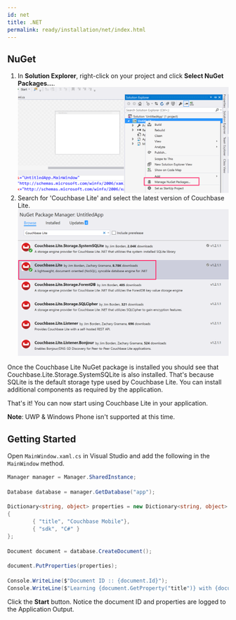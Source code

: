 ```yaml
---
id: net
title: .NET
permalink: ready/installation/net/index.html
---
```


## NuGet

1. In **Solution Explorer**, right-click on your project and click **Select NuGet Packages...**.
    ![](img/wpf-nuget.png)
2. Search for 'Couchbase Lite' and select the latest version of Couchbase Lite.
    ![](img/wpf-nuget-cbl.png)

Once the Couchbase Lite NuGet package is installed you should see that Couchbase.Lite.Storage.SystemSQLite is also installed. That's because SQLite is the default storage type used by Couchbase Lite. You can install additional components as required by the application.

That's it! You can now start using Couchbase Lite in your application.

**Note**: UWP & Windows Phone isn't supported at this time.

## Getting Started

Open `MainWindow.xaml.cs` in Visual Studio and add the following in the `MainWindow` method.

```csharp
Manager manager = Manager.SharedInstance;

Database database = manager.GetDatabase("app");

Dictionary<string, object> properties = new Dictionary<string, object>
{
		{ "title", "Couchbase Mobile"},
		{ "sdk", "C#" }
};

Document document = database.CreateDocument();

document.PutProperties(properties);

Console.WriteLine($"Document ID :: {document.Id}");
Console.WriteLine($"Learning {document.GetProperty("title")} with {document.GetProperty("sdk")}");
```

Click the **Start** button. Notice the document ID and properties are logged to the Application Output.